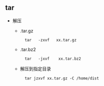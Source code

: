 ## tar
- 解压
	- .tar.gz     
		
			tar   -zxvf   xx.tar.gz
	- .tar.bz2   
	
			tar   -jxvf    xx.tar.bz2
	- 解压到指定目录
	
			tar jzxvf xx.tar.gz -C /home/dist
